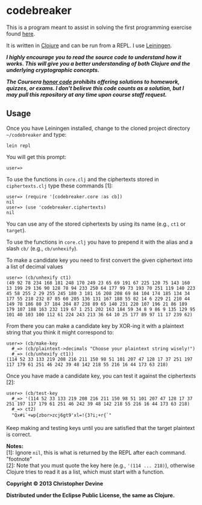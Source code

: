 # codebreaker

This is a program meant to assist in solving the first programming exercise found [here](https://class.coursera.org/crypto-007/class/index).

It is written in [Clojure](http://clojure.org/) and can be run from a REPL. I use [Leiningen](https://github.com/technomancy/leiningen).

***I highly encourage you to read the source code to understand how it works. This will give you a better understanding of both Clojure and the underlying cryptographic concepts.***

***The Coursera [honor code](https://www.coursera.org/about/honorcode) prohibits offering solutions to homework, quizzes, or exams. I don't believe this code counts as a solution, but I may pull this repository at any time upon course staff request.***

## Usage

Once you have Leiningen installed, change to the cloned project directory `~/codebreaker` and type:
    
    lein repl

You will get this prompt:

    user=>

To use the functions in `core.clj` and the ciphertexts stored in `ciphertexts.clj` type these commands [1]:

    user=> (require '[codebreaker.core :as cb])
    nil
    user=> (use 'codebreaker.ciphertexts)
    nil

You can use any of the stored ciphertexts by using its name (e.g., `ct1` or `target`). 

To use the functions in `core.clj` you have to prepend it with the alias and a slash `cb/` (e.g., `cb/unhexify`).

To make a candidate key you need to first convert the given ciphertext into a list of decimal values

    user=> (cb/unhexify ct1)
    (49 92 78 234 168 181 248 170 249 23 65 69 191 67 225 120 75 143 160 13 199 29 136 90 128 78 94 233 250 64 177 99 73 193 70 251 119 140 223 45 58 255 2 29 255 245 180 3 181 16 208 208 69 84 104 174 185 134 34 177 55 218 232 87 85 60 205 136 131 167 188 55 82 14 6 229 21 210 44 149 78 186 80 37 184 204 87 238 89 65 140 231 220 107 196 21 86 189 179 107 188 163 232 119 67 1 251 202 163 184 59 34 8 9 86 9 135 129 95 101 40 103 100 112 61 224 243 213 36 64 10 25 177 89 97 11 17 239 62)

From there you can make a candidate key by XOR-ing it with a plaintext string that you think it might correspond to:

    user=> (cb/make-key
      #_=> (cb/plaintext->decimals "Choose your plaintext string wisely!")
      #_=> (cb/unhexify ct1))
    (114 52 33 133 219 208 216 211 150 98 51 101 207 47 128 17 37 251 197 117 179 61 251 46 242 39 48 142 218 55 216 16 44 173 63 218)

Once you have made a candidate key, you can test it against the ciphertexts [2]:

    user=> (cb/test-key
      #_=> '(114 52 33 133 219 208 216 211 150 98 51 101 207 47 128 17 37 251 197 117 179 61 251 46 242 39 48 142 218 55 216 16 44 173 63 218)
      #_=> ct2)
      "Qx#i`+wp{zbor>zcj6gt9'xl=!{3?i;+r{`"

Keep making and testing keys until you are satisfied that the target plaintext is correct.

**Notes:**  
[1]: Ignore `nil`, this is what is returned by the REPL after each command. "footnote"  
[2]: Note that you must quote the key here (e.g., `'(114 ... 218)`), otherwise Clojure tries to read it as a list, which must start with a function.

**Copyright © 2013 Christopher Devine**

**Distributed under the Eclipse Public License, the same as Clojure.**